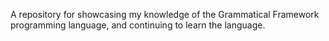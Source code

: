 A repository for showcasing my knowledge of the Grammatical Framework programming language, and continuing to learn the language.
